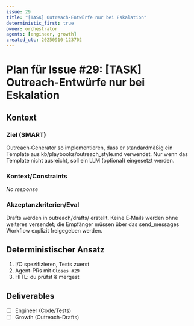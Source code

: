 ```yaml
---
issue: 29
title: "[TASK] Outreach-Entwürfe nur bei Eskalation"
deterministic_first: true
owner: orchestrator
agents: [engineer, growth]
created_utc: 20250910-123702
---
```

# Plan für Issue #29: [TASK] Outreach-Entwürfe nur bei Eskalation

## Kontext
### Ziel (SMART)

Outreach‑Generator so implementieren, dass er standardmäßig ein Template aus kb/playbooks/outreach_style.md verwendet. Nur wenn das Template nicht ausreicht, soll ein LLM (optional) eingesetzt werden.

### Kontext/Constraints

_No response_

### Akzeptanzkriterien/Eval

Drafts werden in outreach/drafts/ erstellt.
Keine E‑Mails werden ohne weiteres versendet; die Empfänger müssen über das send_messages Workflow explizit freigegeben werden.

## Deterministischer Ansatz
1. I/O spezifizieren, Tests zuerst
2. Agent-PRs mit `Closes #29`
3. HITL: du prüfst & mergest

## Deliverables
- [ ] Engineer (Code/Tests)
- [ ] Growth (Outreach-Drafts)
